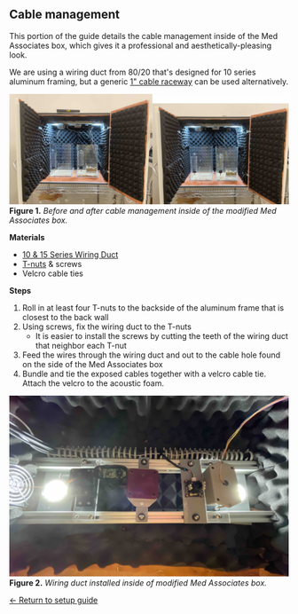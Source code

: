 ## Cable management

This portion of the guide details the cable management inside of the Med
Associates box, which gives it a professional and aesthetically-pleasing look.

We are using a wiring duct from 80/20 that's designed for 10 series aluminum
framing, but a generic [1" cable raceway](https://www.amazon.com/dp/B0BX69L3L2) can be used alternatively.

![Before and after cable management inside modified Med Associates box](https://raw.githubusercontent.com/GergelyTuri/chronicSleepRecordings/master/images/cable-management.jpg)
**Figure 1.** _Before and after cable management inside of the modified Med Associates box._

**Materials**
- [10 & 15 Series Wiring Duct](https://8020.net/2899.html)
- [T-nuts](https://8020.net/3313.html) & screws
- Velcro cable ties

**Steps**
1. Roll in at least four T-nuts to the backside of the aluminum frame that is
   closest to the back wall
2. Using screws, fix the wiring duct to the T-nuts
    * It is easier to install the screws by cutting the teeth of the wiring duct that neighbor each T-nut
3. Feed the wires through the wiring duct and out to the cable hole found on the side
   of the Med Associates box
4. Bundle and tie the exposed cables together with a velcro cable tie. Attach the
   velcro to the acoustic foam.

![Wiring duct installed inside of Med Associates box](https://raw.githubusercontent.com/GergelyTuri/chronicSleepRecordings/master/images/wiring-duct.jpg)
**Figure 2.** _Wiring duct installed inside of modified Med Associates box._

[← Return to setup guide](../readme.md#setup-guide)